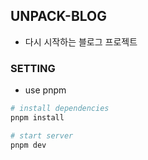 ## UNPACK-BLOG

- 다시 시작하는 블로그 프로젝트

### SETTING

- use pnpm

```bash
# install dependencies
pnpm install

# start server
pnpm dev

```
